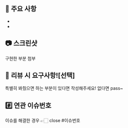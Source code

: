 ## 📌 주요 사항
- 
- 

## 📷 스크린샷  
구현한 부분 첨부  



## 💬 리뷰 시 요구사항![선택]
특별히 봐줬으면 하는 부분이 있다면 작성해주세요! 없다면 pass~



## #️⃣ 연관 이슈번호
이슈를 해결한 경우 👉🏻 close #이슈번호
